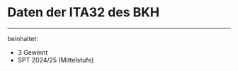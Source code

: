 # Daten der ITA32 des BKH
--------------------------------------------
beinhaltet:
- 3 Gewinnt
- SPT 2024/25 (Mittelstufe)
